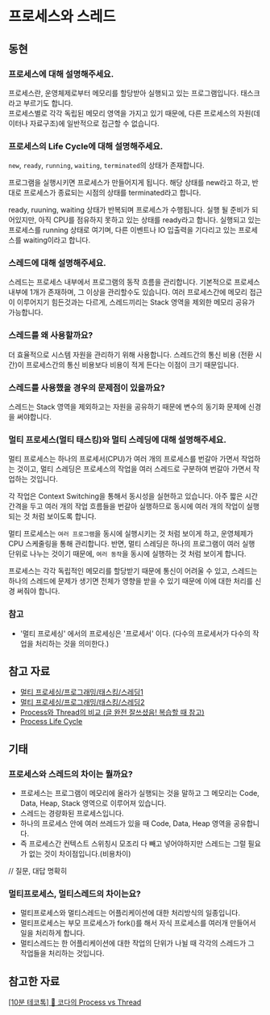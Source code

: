 # 프로세스와 스레드

## 동현

### 프로세스에 대해 설명해주세요.

프로세스란, 운영체제로부터 메모리를 할당받아 실행되고 있는 프로그램입니다. 태스크라고 부르기도 합니다.  
프로세스별로 각각 독립된 메모리 영역을 가지고 있기 때문에, 다른 프로세스의 자원(데이터나 자료구조)에 일반적으로 접근할 수 없습니다.

### 프로세스의 Life Cycle에 대해 설명해주세요.

`new`, `ready`, `running`, `waiting`, `terminated`의 상태가 존재합니다.  

프로그램을 실행시키면 프로세스가 만들어지게 됩니다. 해당 상태를 new라고 하고, 반대로 프로세스가 종료되는 시점의 상태를 terminated라고 합니다.  

ready, ruuning, waiting 상태가 반복되며 프로세스가 수행됩니다. 실행 될 준비가 되어있지만, 아직 CPU를 점유하지 못하고 있는 상태를 ready라고 합니다. 실행되고 있는 프로세스를 running 상태로 여기며, 다른 이벤트나 IO 입출력을 기다리고 있는 프로세스를 waiting이라고 합니다.

### 스레드에 대해 설명해주세요.

스레드는 프로세스 내부에서 프로그램의 동작 흐름을 관리합니다. 기본적으로 프로세스 내부에 1개가 존재하며, 그 이상을 관리할수도 있습니다. 여러 프로세스간에 메모리 접근이 이루어지기 힘든것과는 다르게, 스레드끼리는 Stack 영역을 제외한 메모리 공유가 가능합니다.

### 스레드를 왜 사용할까요?

더 효율적으로 시스템 자원을 관리하기 위해 사용합니다. 스레드간의 통신 비용 (전환 시간)이 프로세스간의 통신 비용보다 비용이 적게 든다는 이점이 크기 때문입니다.

### 스레드를 사용했을 경우의 문제점이 있을까요?

스레드는 Stack 영역을 제외하고는 자원을 공유하기 때문에 변수의 동기화 문제에 신경을 써야합니다.


### 멀티 프로세스(멀티 태스킹)와 멀티 스레딩에 대해 설명해주세요.

멀티 프로세스는 하나의 프로세서(CPU)가 여러 개의 프로세스를 번갈아 가면서 작업하는 것이고, 멀티 스레딩은 프로세스의 작업을 여러 스레드로 구분하여 번갈아 가면서 작업하는 것입니다.

각 작업은 Context Switching을 통해서 동시성을 실현하고 있습니다. 아주 짧은 시간 간격을 두고 여러 개의 작업 흐름들을 번갈아 실행하므로 동시에 여러 개의 작업이 실행되는 것 처럼 보이도록 합니다.

멀티 프로세스는 `여러 프로그램`을 동시에 실행시키는 것 처럼 보이게 하고, 운영체제가 CPU 스케줄링을 통해 관리합니다. 반면, 멀티 스레딩은 하나의 프로그램이 여러 실행 단위로 나누는 것이기 때문에, `여러 동작`을 동시에 실행하는 것 처럼 보이게 합니다.

프로세스는 각각 독립적인 메모리를 할당받기 때문에 통신이 어려울 수 있고, 스레드는 하나의 스레드에 문제가 생기면 전체가 영향을 받을 수 있기 때문에 이에 대한 처리를 신경 써줘야 합니다.

### 참고

- '멀티 프로세싱' 에서의 프로세싱은 '프로세서' 이다. (다수의 프로세서가 다수의 작업을 처리하는 것을 의미한다.)

## 참고 자료

- [멀티 프로세싱/프로그래밍/태스킹/스레딩1](https://sorjfkrh5078.tistory.com/56#:~:text=%E2%80%8B%EB%A9%80%ED%8B%B0%20%ED%94%84%EB%A1%9C%EC%84%B8%EC%8B%B1%EC%9D%80%20%EB%8B%A4%EC%88%98,%EC%B2%98%EB%A6%AC%ED%95%98%EB%8A%94%20%EA%B2%83%EC%9D%84%20%EC%9D%98%EB%AF%B8%ED%95%9C%EB%8B%A4.)
- [멀티 프로세싱/프로그래밍/태스킹/스레딩2](https://oizys.tistory.com/9)
- [Process와 Thread의 비교 (글 완전 잘쓰셨음! 복습할 때 참고)](https://preamtree.tistory.com/10)
- [Process Life Cycle](https://jhnyang.tistory.com/7)



## 기태

### 프로세스와 스레드의 차이는 뭘까요?

- 프로세스는 프로그램이 메모리에 올라가 실행되는 것을 말하고 그 메모리는 Code, Data, Heap, Stack 영역으로 이루어져 있습니다.
- 스레드는 경량화된 프로세스입니다.
- 하나의 프로세스 안에 여러 쓰레드가 있을 때 Code, Data, Heap 영역을 공유합니다.
- 즉 프로세스간 컨텍스트 스위칭시 모조리 다 빼고 넣어야하지만 스레드는 그럴 필요가 없는 것이 차이점입니다.(비용차이)

// 질문, 대답 명확히

### 멀티프로세스, 멀티스레드의 차이는요?

- 멀티프로세스와 멀티스레드는 어플리케이션에 대한 처리방식의 일종입니다.
- 멀티프로세스는 부모 프로세스가 fork()를 해서 자식 프로세스를 여러개 만들어서 일을 처리하게 합니다.
- 멀티스레드는 한 어플리케이션에 대한 작업의 단위가 나뉠 때 각각의 스레드가 그 작업들을 처리하는 것입니다.

## 참고한 자료
[[10분 테코톡] 🌷 코다의 Process vs Thread](https://www.youtube.com/watch?v=1grtWKqTn50&t=448s)